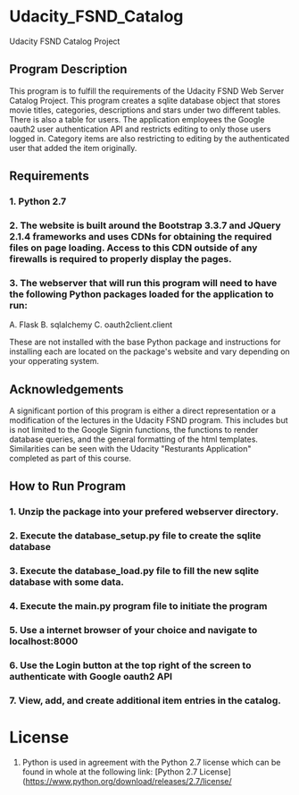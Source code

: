# Udacity_FSND_Catalog
Udacity FSND Catalog Project
## Program Description
This program is to fulfill the requirements of the Udacity FSND Web Server Catalog Project.  This program creates a sqlite database object that stores movie titles, categories, descriptions and stars under two different tables.  There is also a table for users.  The application employees the Google oauth2 user authentication API and restricts editing to only those users logged in.  Category items are also restricting to editing by the authenticated user that added the item originally. 
## Requirements
### 1. Python 2.7
### 2. The website is built around the Bootstrap 3.3.7 and JQuery 2.1.4 frameworks and uses CDNs for obtaining the required files on page loading. Access to this CDN outside of any firewalls is required to properly display the pages.
### 3. The webserver that will run this program will need to have the following Python packages loaded for the application to run:
  A. Flask
  B. sqlalchemy
  C. oauth2client.client
  
  These are not installed with the base Python package and instructions for installing each are located on the package's website and vary depending on your opperating system.
 ## Acknowledgements
 A significant portion of this program is either a direct representation or a modification of the lectures in the Udacity FSND program.  This includes but is not limited to the Google Signin functions, the functions to render database queries, and the general formatting of the html templates.  Similarities can be seen with the Udacity "Resturants Application" completed as part of this course.
 ## How to Run Program
 ### 1. Unzip the package into your prefered webserver directory.
 ### 2. Execute the database_setup.py file to create the sqlite database
 ### 3. Execute the database_load.py file to fill the new sqlite database with some data.
 ### 4. Execute the main.py program file to initiate the program
 ### 5. Use a internet browser of your choice and navigate to localhost:8000
 ### 6. Use the Login button at the top right of the screen to authenticate with Google oauth2 API
 ### 7. View, add, and create additional item entries in the catalog.
 # License
 1. Python is used in agreement with the Python 2.7 license which can be found in whole at the following link: [Python 2.7 License]
      (https://www.python.org/download/releases/2.7/license/

